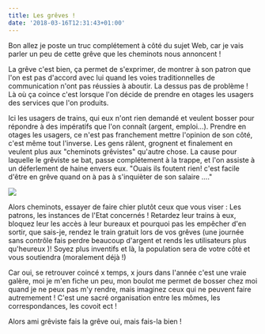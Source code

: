 ```yaml
---
title: Les grêves !
date: '2018-03-16T12:31:43+01:00'
---
```

Bon allez je poste un truc complétement à côté du sujet Web, car je vais parler un peu de cette grêve que les cheminots nous annoncent !

La grêve c'est bien, ça permet de s'exprimer, de montrer à son patron que l'on est pas d'accord avec lui quand les voies traditionnelles de communication n'ont pas réussies à aboutir. La dessus pas de problème ! Là où ça coince c'est lorsque l'on décide de prendre en otages les usagers des services que l'on produits.

Ici les usagers de trains, qui eux n'ont rien demandé et veulent bosser pour répondre à des impératifs que l'on connaît (argent, emploi...). Prendre en otages les usagers, ce n'est pas franchement mettre l'opinion de son côté, c'est même tout l'inverse. Les gens râlent, grognent et finalement en veulent plus aux "cheminots grêvistes" qu'autre chose. La cause pour laquelle le grêviste se bat, passe complétement à la trappe, et l'on assiste à un déferlement de haine envers eux. "Ouais ils foutent rien! c'est facile d'être en grêve quand on à pas à s'inquièter de son salaire ...."

<img src="https://s1.qwant.com/thumbr/0x0/a/c/de490dbe7d843cbc6b18fe95aee0a8/b_1_q_0_p_0.jpg?u=http%3A%2F%2Fimg.over-blog-kiwi.com%2F0%2F78%2F67%2F26%2F201311%2Fob_685b07fc30596d4da67a47c4a3a45a54_greve-bonhomme.jpg&q=0&b=1&p=0&a=1">

Alors cheminots, essayer de faire chier plutôt ceux que vous viser : Les patrons, les instances de l'Etat concernés ! Retardez leur trains à eux, bloquez leur les accès à leur bureaux et pourquoi pas les empêcher d'en sortir, que sais-je, rendez le train gratuit lors de vos grêves (une journée sans contrôle fais perdre beaucoup d'argent et rends les utilisateurs plus qu'heureux )! Soyez plus inventifs et là, la population sera de votre côté et vous soutiendra (moralement déjà !) 

Car oui, se retrouver coincé x temps, x jours dans l'année c'est une vraie galère, moi je m'en fiche un peu, mon boulot me permet de bosser chez moi quand je ne peux pas m'y rendre, mais imaginez ceux qui ne peuvent faire autremement ! C'est une sacré organisation entre les mômes, les correspondances, les covoit ect !

Alors ami grêviste fais la grêve oui, mais fais-la bien !
